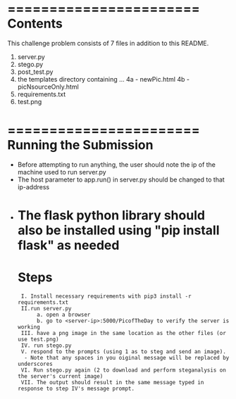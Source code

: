 =======================
Contents
=======================
This challenge problem consists of 7 files in addition to this README.
1) server.py
2) stego.py
3) post_test.py
4) the templates directory containing ...
	4a - newPic.html
	4b - picNsourceOnly.html
5) requirements.txt
6) test.png

=======================
Running the Submission
=======================
* Before attempting to run anything, the user should note the ip of the machine used to run server.py
* The host parameter to app.run() in server.py should be changed to that ip-address
* The flask python library should also be installed using "pip install flask" as needed
	=======================
	Steps
	=======================
       I. Install necessary requirements with pip3 install -r requirements.txt
       II.run server.py
       		a. open a browser
       		b. go to <server-ip>:5000/PicofTheDay to verify the server is working
       III. have a png image in the same location as the other files (or use test.png)
       IV. run stego.py
       V. respond to the prompts (using 1 as to steg and send an image).
		- Note that any spaces in you oiginal message will be replaced by underscores
       VI. Run stego.py again (2 to download and perform steganalysis on the server's current image)
       VII. The output should result in the same message typed in response to step IV's message prompt.

